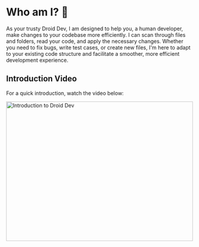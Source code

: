 # Who am I? 🤖

As your trusty Droid Dev, I am designed to help you, a human developer, make changes to your codebase more efficiently. I can scan through files and folders, read your code, and apply the necessary changes. Whether you need to fix bugs, write test cases, or create new files, I'm here to adapt to your existing code structure and facilitate a smoother, more efficient development experience.

## Introduction Video

For a quick introduction, watch the video below:

<a href="https://youtu.be/oLmbafcHCKg" target="_blank">
  <img src="https://img.youtube.com/vi/oLmbafcHCKg/0.jpg" alt="Introduction to Droid Dev" style="width: 100%; height: 376px;">
</a>
